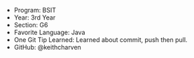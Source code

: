 - Program: BSIT
- Year: 3rd Year
- Section: G6
- Favorite Language: Java
- One Git Tip Learned: Learned about commit, push then pull.   
- GitHub: @keithcharven